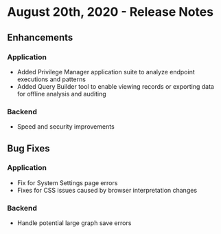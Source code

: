 [title]: # (August 20th, 2020)
[tags]: # (SaaS)
[priority]: # (7899)

# August 20th, 2020 - Release Notes

## Enhancements

### Application

* Added Privilege Manager application suite to analyze endpoint executions and patterns
* Added Query Builder tool to enable viewing records or exporting data for offline analysis and auditing

### Backend

* Speed and security improvements

## Bug Fixes

### Application

* Fix for System Settings page errors
* Fixes for CSS issues caused by browser interpretation changes

### Backend

* Handle potential large graph save errors
